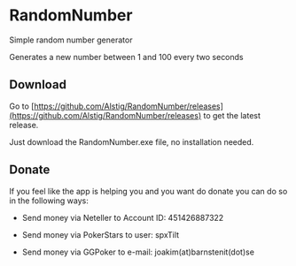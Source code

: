 # RandomNumber
Simple random number generator

Generates a new number between 1 and 100 every two seconds

## Download

Go to [https://github.com/Alstig/RandomNumber/releases](https://github.com/Alstig/RandomNumber/releases) to get the latest release.

Just download the RandomNumber.exe file, no installation needed.

## Donate

If you feel like the app is helping you and you want do donate you can do so in the following ways:

- Send money via Neteller to Account ID: 451426887322

- Send money via PokerStars to user: spxTilt

- Send money via GGPoker to e-mail: joakim(at)barnstenit(dot)se

